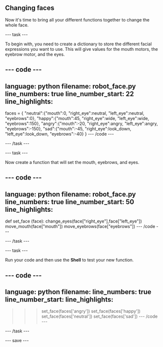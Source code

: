 ## Changing faces

Now it's time to bring all your different functions together to change the whole face.

--- task ---

To begin with, you need to create a dictionary to store the different facial expressions you want to use. This will give values for the mouth motors, the eyebrow motor, and the eyes.

--- code ---
---
language: python
filename: robot_face.py
line_numbers: true
line_number_start: 22
line_highlights: 
---

faces = {
    "neutral":{"mouth":0, "right_eye":neutral, "left_eye":neutral, "eyebrows":0},
    "happy":{"mouth":45, "right_eye":wide, "left_eye":wide, "eyebrows":150},
    "angry":{"mouth":-20, "right_eye":angry, "left_eye":angry, "eyebrows":-150},
    "sad":{"mouth":-45, "right_eye":look_down, "left_eye":look_down, "eyebrows":-40}
    }
--- /code ---

--- /task ---

--- task ---

Now create a function that will set the mouth, eyebrows, and eyes.

--- code ---
---
language: python
filename: robot_face.py
line_numbers: true
line_number_start: 50
line_highlights: 
---
def set_face (face):
    change_eyes(face["right_eye"],face["left_eye"])
    move_mouth(face["mouth"])
    move_eyebrows(face["eyebrows"])
--- /code ---

--- /task ---

--- task ---

Run your code and then use the **Shell** to test your new function.

--- code ---
---
language: python
filename: 
line_numbers: true
line_number_start: 
line_highlights: 
---
>>> set_face(faces['angry'])
>>> set_face(faces['happy'])
>>> set_face(faces['neutral'])
>>> set_face(faces['sad'])
--- /code ---

--- /task ---

--- save ---
